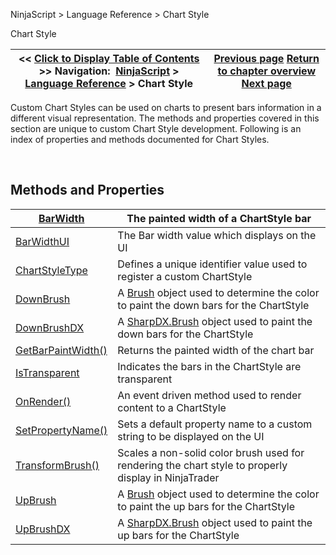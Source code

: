 ﻿


NinjaScript \> Language Reference \> Chart Style






















Chart Style







| \<\< [Click to Display Table of Contents](chart_style.md) \>\> **Navigation:**     [NinjaScript](ninjascript.md) \> [Language Reference](language_reference_wip.md) \> Chart Style | [Previous page](updatebar.md) [Return to chapter overview](language_reference_wip.md) [Next page](barwidth.md) |
| --- | --- |











Custom Chart Styles can be used on charts to present bars information in a different visual representation. The methods and properties covered in this section are unique to custom Chart Style development. Following is an index of properties and methods documented for Chart Styles.


 


## Methods and Properties




| [BarWidth](barwidth.md) | The painted width of a ChartStyle bar |
| --- | --- |
| [BarWidthUI](barwidthui.md) | The Bar width value which displays on the UI |
| [ChartStyleType](chartstyletype.md) | Defines a unique identifier value used to register a custom ChartStyle |
| [DownBrush](downbrush.md) | A [Brush](https://msdn.microsoft.com/en-us/library/system.windows.media.brush(v=vs.110).aspx) object used to determine the color to paint the down bars for the ChartStyle |
| [DownBrushDX](downbrushdx.md) | A [SharpDX.Brush](sharpdx_direct2d1_brush.md) object used to paint the down bars for the ChartStyle |
| [GetBarPaintWidth()](getbarpaintwidth.md) | Returns the painted width of the chart bar |
| [IsTransparent](istransparent.md) | Indicates the bars in the ChartStyle are transparent |
| [OnRender()](chartstyle_onrender.md) | An event driven method used to render content to a ChartStyle |
| [SetPropertyName()](setpropertyname.md) | Sets a default property name to a custom string to be displayed on the UI |
| [TransformBrush()](transformbrush.md) | Scales a non\-solid color brush used for rendering the chart style to properly display in NinjaTrader |
| [UpBrush](upbrush.md) | A [Brush](https://msdn.microsoft.com/en-us/library/system.windows.media.brush(v=vs.110).aspx) object used to determine the color to paint the up bars for the ChartStyle |
| [UpBrushDX](upbrushdx.md) | A [SharpDX.Brush](sharpdx_direct2d1_brush.md) object used to paint the up bars for the ChartStyle |









